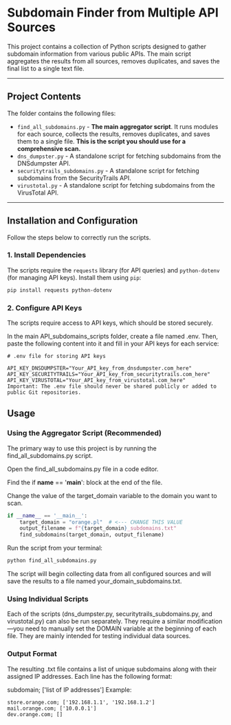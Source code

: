 # Subdomain Finder from Multiple API Sources

This project contains a collection of Python scripts designed to gather subdomain information from various public APIs. The main script aggregates the results from all sources, removes duplicates, and saves the final list to a single text file.

---

## Project Contents

The folder contains the following files:

* `find_all_subdomains.py` - **The main aggregator script**. It runs modules for each source, collects the results, removes duplicates, and saves them to a single file. **This is the script you should use for a comprehensive scan.**
* `dns_dumpster.py` - A standalone script for fetching subdomains from the DNSdumpster API.
* `securitytrails_subdomains.py` - A standalone script for fetching subdomains from the SecurityTrails API.
* `virustotal.py` - A standalone script for fetching subdomains from the VirusTotal API.

---

## Installation and Configuration

Follow the steps below to correctly run the scripts.

### 1. Install Dependencies

The scripts require the `requests` library (for API queries) and `python-dotenv` (for managing API keys). Install them using `pip`:

```bash
pip install requests python-dotenv
```
### 2. Configure API Keys
The scripts require access to API keys, which should be stored securely.

In the main API_subdomains_scripts folder, create a file named .env. Then, paste the following content into it and fill in your API keys for each service:

```
# .env file for storing API keys

API_KEY_DNSDUMPSTER="Your_API_key_from_dnsdumpster.com_here"
API_KEY_SECURITYTRAILS="Your_API_key_from_securitytrails.com_here"
API_KEY_VIRUSTOTAL="Your_API_key_from_virustotal.com_here"
Important: The .env file should never be shared publicly or added to public Git repositories.
```

## Usage

### Using the Aggregator Script (Recommended)
The primary way to use this project is by running the find_all_subdomains.py script.

Open the find_all_subdomains.py file in a code editor.

Find the if __name__ == '__main__': block at the end of the file.

Change the value of the target_domain variable to the domain you want to scan.

```Python
if __name__ == '__main__':
    target_domain = "orange.pl"  # <--- CHANGE THIS VALUE
    output_filename = f"{target_domain}_subdomains.txt"
    find_subdomains(target_domain, output_filename)
```

Run the script from your terminal:

```Bash
python find_all_subdomains.py
```

The script will begin collecting data from all configured sources and will save the results to a file named your_domain_subdomains.txt.

### Using Individual Scripts
Each of the scripts (dns_dumpster.py, securitytrails_subdomains.py, and virustotal.py) can also be run separately. They require a similar modification—you need to manually set the DOMAIN variable at the beginning of each file. They are mainly intended for testing individual data sources.

### Output Format
The resulting .txt file contains a list of unique subdomains along with their assigned IP addresses. Each line has the following format:

subdomain; ['list of IP addresses']
Example:
```
store.orange.com; ['192.168.1.1', '192.168.1.2']
mail.orange.com; ['10.0.0.1']
dev.orange.com; []
```
